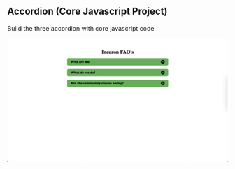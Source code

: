 ## Accordion (Core Javascript Project)

Build the three accordion with core javascript code

![accordion-image](image/Project_1.png)
